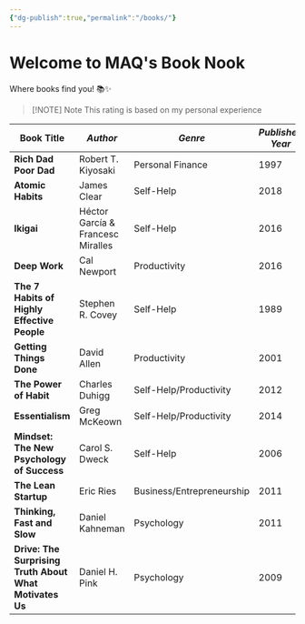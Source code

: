 ```yaml
---
{"dg-publish":true,"permalink":"/books/"}
---
```


# Welcome to MAQ's  Book Nook

Where books find you! 📚✨


> [!NOTE] Note
> This rating is based on my personal experience


| **Book Title**             | *Author*               | *Genre*             | *Published Year* | *Reading Status* |
|---------------------------|----------------------|--------------------|----------------|----------------|
| **Rich Dad Poor Dad**     | Robert T. Kiyosaki    | Personal Finance   | 1997           | Read           |
| **Atomic Habits**         | James Clear           | Self-Help          | 2018           | Read           |
| **Ikigai**                | Héctor García & Francesc Miralles | Self-Help | 2016   | Read           |
| **Deep Work**             | Cal Newport           | Productivity       | 2016           | Reading      |
| **The 7 Habits of Highly Effective People** | Stephen R. Covey | Self-Help | 1989  | Read       |
| **Getting Things Done**   | David Allen           | Productivity       | 2001           | Reading       |
| **The Power of Habit**    | Charles Duhigg        | Self-Help/Productivity | 2012         | Read           |
| **Essentialism**          | Greg McKeown          | Self-Help/Productivity | 2014         | Reading      |
| **Mindset: The New Psychology of Success** | Carol S. Dweck | Self-Help | 2006  | Reading       |
| **The Lean Startup**      | Eric Ries             | Business/Entrepreneurship | 2011   | Read           |
| **Thinking, Fast and Slow** | Daniel Kahneman     | Psychology         | 2011           | Reading        |
| **Drive: The Surprising Truth About What Motivates Us** | Daniel H. Pink | Psychology | 2009  | Read           |
